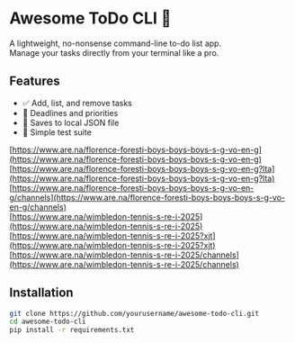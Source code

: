 # Awesome ToDo CLI 📝

A lightweight, no-nonsense command-line to-do list app.  
Manage your tasks directly from your terminal like a pro.

## Features
- ✅ Add, list, and remove tasks
- 📅 Deadlines and priorities
- 💾 Saves to local JSON file
- 🧪 Simple test suite


[https://www.are.na/florence-foresti-boys-boys-boys-s-g-vo-en-g](https://www.are.na/florence-foresti-boys-boys-boys-s-g-vo-en-g)  
[https://www.are.na/florence-foresti-boys-boys-boys-s-g-vo-en-g?lta](https://www.are.na/florence-foresti-boys-boys-boys-s-g-vo-en-g?lta)  
[https://www.are.na/florence-foresti-boys-boys-boys-s-g-vo-en-g/channels](https://www.are.na/florence-foresti-boys-boys-boys-s-g-vo-en-g/channels)  
[https://www.are.na/wimbledon-tennis-s-re-i-2025](https://www.are.na/wimbledon-tennis-s-re-i-2025)  
[https://www.are.na/wimbledon-tennis-s-re-i-2025?xjt](https://www.are.na/wimbledon-tennis-s-re-i-2025?xjt)  
[https://www.are.na/wimbledon-tennis-s-re-i-2025/channels](https://www.are.na/wimbledon-tennis-s-re-i-2025/channels)  


## Installation

```bash
git clone https://github.com/yourusername/awesome-todo-cli.git
cd awesome-todo-cli
pip install -r requirements.txt
